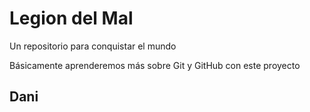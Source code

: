 # Legion del Mal
Un repositorio para conquistar el mundo

Básicamente aprenderemos más sobre Git y GitHub con este proyecto


## Dani